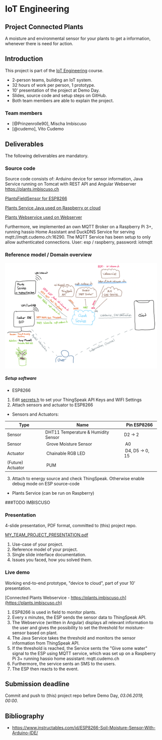 # IoT Engineering
## Project Connected Plants
A moisture and environmental sensor for your plants to get a information, whenever there is need for action. 

## Introduction
This project is part of the [IoT Engineering](../../../fhnw-iot) course.

* 2-person teams, building an IoT system.
* 32 hours of work per person, 1 prototype.
* 10' presentation of the project at Demo Day.
* Slides, source code and setup steps on GitHub.
* Both team members are able to explain the project.

### Team members
* [@Prinzenrolle90], Mischa Imbiscuso
* [@cudemo], Vito Cudemo

## Deliverables
The following deliverables are mandatory.

### Source code
Source code consists of: Arduino device for sensor information, Java Service running on Tomcat with REST API and Angular Webserver https://plants.imbiscuso.ch

[PlantsFieldSensor for ESP8266](esp/PlantsFieldSensor/PlantsFieldSensor.ino)

[Plants Service Java used on Raspberry or cloud](/raspberry-java/src/main/java/ch/fhnw/iot/connectedPlants/raspberry/) 

[Plants Webservice used on Webserver](/connected-plants-web/src)

Furthermore, we implemented an own MQTT Broker on a Raspberry Pi 3+, running hassio Home Assistant and DuckDNS Service for serving mqtt://mqtt.cudemo.ch:16290. The MQTT Service has been setup to only allow authenticated connections. User: esp / raspberry, password: iotmqtt

### Reference model / Domain overview

![Reference Model, Connected Plants](Images/Plants_ReferenceModel.png)


##### Setup software
* ESP8266

1) Edit [secrets.h](esp/PlantsFieldSensor/secrets.h) to set your ThingSpeak API Keys and WIFI Settings 
2) Attach sensors and actuator to ESP8266 
* Sensors and Actuators:

Type | Name | Pin ESP8266
--- | --- | ---
Sensor | DHT11 Temperature & Humidity Sensor | D2 -> 2
Sensor | Grove Moisture Sensor | A0
Actuator | Chainable RGB LED | D4, D5 -> 0, 15
(Future) Actuator | PUM

3) Attach to energy source and check ThingSpeak. Otherwise enable debug mode on ESP source-code

* Plants Service (can be run on Raspberry)

###TODO IMBISCUSO

### Presentation
4-slide presentation, PDF format, committed to (this) project repo.

[MY_TEAM_PROJECT_PRESENTATION.pdf](MY_TEAM_PROJECT_PRESENTATION.pdf)

1) Use-case of your project.
2) Reference model of your project.
3) Single slide interface documentation.
4) Issues you faced, how you solved them.

### Live demo
Working end-to-end prototype, "device to cloud", part of your 10' presentation.

[Connected Plants Webservice - https://plants.imbiscuso.ch](https://plants.imbiscuso.ch)

1) ESP8266 is used in field to monitor plants.
2) Every x minutes, the ESP sends the sensor data to ThingSpeak API.
3) The Webservice (written in Angular) displays all relevant information to the user and gives the possibility to set the threshold for moisture-sensor based on plant.
4) The Java Service takes the threshold and monitors the sensor information from ThingSpeak API. 
5) If the threshold is reached, the Service sents the "Give some water" signal to the ESP using MQTT service, which was set up on a Raspberry Pi 3+ running hassio home assistant: mqtt.cudemo.ch
6) Furthermore, the service sents an SMS to the users.
7) The ESP then reacts to the event. 


## Submission deadline
Commit and push to (this) project repo before Demo Day, _03.06.2019, 00:00_.

## Bibliography
* https://www.instructables.com/id/ESP8266-Soil-Moisture-Sensor-With-Arduino-IDE/
